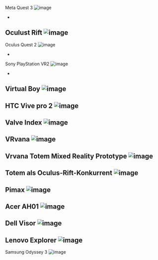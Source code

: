 Meta Quest 3 
![image](https://github.com/user-attachments/assets/eaf0ab82-2847-4b3c-a120-ffb1bd4a3f95)

-
Oculust Rift
![image](https://github.com/user-attachments/assets/948db650-0b76-4e21-a6fc-23e6f98b7ef9)
-

Oculus Quest 2
![image](https://github.com/user-attachments/assets/21128c30-9e69-4e23-bc4e-137ea84995d4)

-
Sony PlayStation VR2
![image](https://github.com/user-attachments/assets/c9d8f90a-2029-49ad-8425-e38345b16541)

-
 Virtual Boy 
 ![image](https://github.com/user-attachments/assets/3c58e4d0-b7c4-4a02-876e-3f1e44517f25)
-
HTC Vive pro 2
![image](https://github.com/user-attachments/assets/80d866e3-6d90-4c32-a611-fa89d8db1406)
-
Valve Index
![image](https://github.com/user-attachments/assets/dce1aaae-05bf-42e0-93aa-48b74f82a064)
-
VRvana
![image](https://github.com/user-attachments/assets/040f47a3-3d3a-4a28-a7cb-e8abbb2ac5e5)
-
Vrvana Totem Mixed Reality Prototype
![image](https://github.com/user-attachments/assets/f2b2d6ed-c435-4c54-a621-984992f1d972)
-
Totem als Oculus-Rift-Konkurrent 
![image](https://github.com/user-attachments/assets/b838019d-ce66-498f-949b-451d8279a376)
-
Pimax
![image](https://github.com/user-attachments/assets/ebd42eff-38ec-408b-b0b4-0eb2e9f8c0da)
-
Acer AH01
![image](https://github.com/user-attachments/assets/9fc4436e-f3dc-45cd-94bd-8d4f186c96cc)
-
Dell Visor
![image](https://github.com/user-attachments/assets/55a5dac7-4494-4e6f-b001-154b0651cf35)
-
Lenovo Explorer
![image](https://github.com/user-attachments/assets/92e52011-5d85-4dd3-b0c6-ffd77a03a04e)
-
Samsung Odyssey 3
![image](https://github.com/user-attachments/assets/a54175f3-7c47-4f8b-973d-4c8aacc9aad8)





